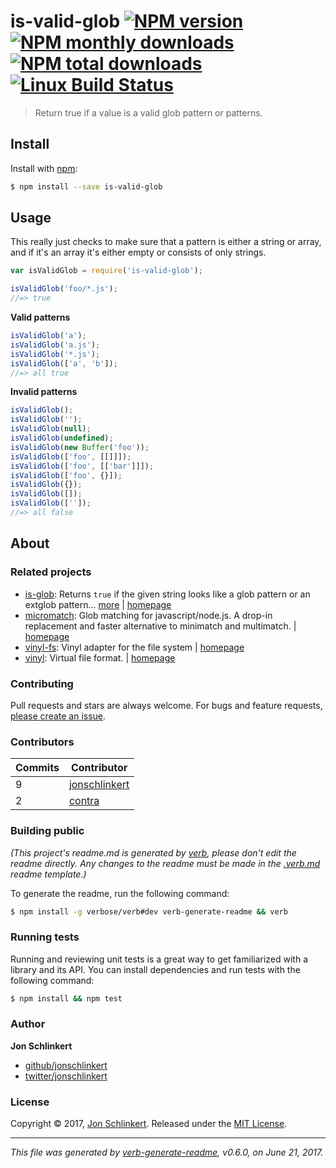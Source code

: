 # is-valid-glob [![NPM version](https://img.shields.io/npm/v/is-valid-glob.svg?style=flat)](https://www.npmjs.com/package/is-valid-glob) [![NPM monthly downloads](https://img.shields.io/npm/dm/is-valid-glob.svg?style=flat)](https://npmjs.org/package/is-valid-glob) [![NPM total downloads](https://img.shields.io/npm/dt/is-valid-glob.svg?style=flat)](https://npmjs.org/package/is-valid-glob) [![Linux Build Status](https://img.shields.io/travis/jonschlinkert/is-valid-glob.svg?style=flat&label=Travis)](https://travis-ci.org/jonschlinkert/is-valid-glob)

> Return true if a value is a valid glob pattern or patterns.

## Install

Install with [npm](https://www.npmjs.com/):

```sh
$ npm install --save is-valid-glob
```

## Usage

This really just checks to make sure that a pattern is either a string or array, and if it's an array it's either empty or consists of only strings.

```js
var isValidGlob = require('is-valid-glob');

isValidGlob('foo/*.js');
//=> true
```

**Valid patterns**

```js
isValidGlob('a');
isValidGlob('a.js');
isValidGlob('*.js');
isValidGlob(['a', 'b']);
//=> all true
```

**Invalid patterns**

```js
isValidGlob();
isValidGlob('');
isValidGlob(null);
isValidGlob(undefined);
isValidGlob(new Buffer('foo'));
isValidGlob(['foo', [[]]]);
isValidGlob(['foo', [['bar']]]);
isValidGlob(['foo', {}]);
isValidGlob({});
isValidGlob([]);
isValidGlob(['']);
//=> all false
```

## About

### Related projects

* [is-glob](https://www.npmjs.com/package/is-glob): Returns `true` if the given string looks like a glob pattern or an extglob pattern… [more](https://github.com/jonschlinkert/is-glob) | [homepage](https://github.com/jonschlinkert/is-glob "Returns `true` if the given string looks like a glob pattern or an extglob pattern. This makes it easy to create code that only uses external modules like node-glob when necessary, resulting in much faster code execution and initialization time, and a bet")
* [micromatch](https://www.npmjs.com/package/micromatch): Glob matching for javascript/node.js. A drop-in replacement and faster alternative to minimatch and multimatch. | [homepage](https://github.com/micromatch/micromatch "Glob matching for javascript/node.js. A drop-in replacement and faster alternative to minimatch and multimatch.")
* [vinyl-fs](https://www.npmjs.com/package/vinyl-fs): Vinyl adapter for the file system | [homepage](http://github.com/wearefractal/vinyl-fs "Vinyl adapter for the file system")
* [vinyl](https://www.npmjs.com/package/vinyl): Virtual file format. | [homepage](https://github.com/gulpjs/vinyl#readme "Virtual file format.")

### Contributing

Pull requests and stars are always welcome. For bugs and feature requests, [please create an issue](../../issues/new).

### Contributors

| **Commits** | **Contributor** | 
| --- | --- |
| 9 | [jonschlinkert](https://github.com/jonschlinkert) |
| 2 | [contra](https://github.com/contra) |

### Building public

_(This project's readme.md is generated by [verb](https://github.com/verbose/verb-generate-readme), please don't edit the readme directly. Any changes to the readme must be made in the [.verb.md](.verb.md) readme template.)_

To generate the readme, run the following command:

```sh
$ npm install -g verbose/verb#dev verb-generate-readme && verb
```

### Running tests

Running and reviewing unit tests is a great way to get familiarized with a library and its API. You can install dependencies and run tests with the following command:

```sh
$ npm install && npm test
```

### Author

**Jon Schlinkert**

* [github/jonschlinkert](https://github.com/jonschlinkert)
* [twitter/jonschlinkert](https://twitter.com/jonschlinkert)

### License

Copyright © 2017, [Jon Schlinkert](https://github.com/jonschlinkert).
Released under the [MIT License](LICENSE).

***

_This file was generated by [verb-generate-readme](https://github.com/verbose/verb-generate-readme), v0.6.0, on June 21, 2017._
